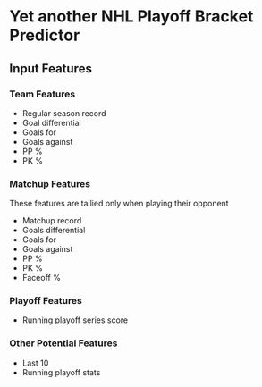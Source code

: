 # Yet another NHL Playoff Bracket Predictor

## Input Features
### Team Features
- Regular season record
- Goal differential
- Goals for
- Goals against
- PP %
- PK %

### Matchup Features
These features are tallied only when playing their opponent
- Matchup record
- Goals differential
- Goals for
- Goals against
- PP %
- PK %
- Faceoff %

### Playoff Features
- Running playoff series score

### Other Potential Features
- Last 10
- Running playoff stats